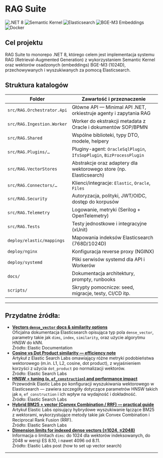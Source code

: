 # RAG Suite

![.NET 8](https://img.shields.io/badge/.NET-8-blueviolet?style=for-the-badge&logo=dotnet)
![Semantic Kernel](https://img.shields.io/badge/Semantic-Kernel-lightgrey?style=for-the-badge&logo=microsoft)
![Elasticsearch](https://img.shields.io/badge/Elasticsearch-orange?style=for-the-badge&logo=elasticsearch)
![BGE-M3 Embeddings](https://img.shields.io/badge/BGE--M3-1024D-green?style=for-the-badge)
![Docker](https://img.shields.io/badge/Docker-blue?style=for-the-badge&logo=docker)

## Cel projektu

RAG Suite to monorepo .NET 8, którego celem jest implementacja systemu RAG (Retrieval-Augmented Generation) z wykorzystaniem Semantic Kernel oraz wektorów osadzonych (embeddings) BGE-M3 (1024D), przechowywanych i wyszukiwanych za pomocą Elasticsearch.

## Struktura katalogów

| Folder | Zawartość i przeznaczenie |
|--------|---------------------------|
| `src/RAG.Orchestrator.Api` | Główne API — Minimal API .NET, orkiestruje agenty i zapytania RAG |
| `src/RAG.Ingestion.Worker` | Worker do ekstrakcji metadata z Oracle i dokumentów SOP/BPMN |
| `src/RAG.Shared` | Wspólne biblioteki, typy DTO, modele, helpery |
| `src/RAG.Plugins/…` | Pluginy-agent: `OracleSqlPlugin`, `IfsSopPlugin`, `BizProcessPlugin` |
| `src/RAG.VectorStores` | Abstrakcje oraz adaptery dla wektorowego store (np. Elasticsearch) |
| `src/RAG.Connectors/…` | Klienci/integracje: `Elastic`, `Oracle`, `Files` |
| `src/RAG.Security` | Autoryzacja, polityki, JWT/OIDC, dostęp do korpusów |
| `src/RAG.Telemetry` | Logowanie, metryki (Serilog + OpenTelemetry) |
| `src/RAG.Tests` | Testy jednostkowe i integracyjne (xUnit) |
| `deploy/elastic/mappings` | Mapowania indeksów Elasticsearch (768D/1024D) |
| `deploy/nginx` | Konfiguracja reverse proxy (NGINX) |
| `deploy/systemd` | Pliki serwisów systemd dla API i Workerów |
| `docs/` | Dokumentacja architektury, prompty, runbooks |
| `scripts/` | Skrypty pomocnicze: seed, migracje, testy, CI/CD itp. |

---

## Przydatne źródła:

- **[Vectors `dense_vector` docs & similarity options][1]**  
  Oficjalna dokumentacja Elasticsearch opisująca typ pola `dense_vector`, parametry takie jak `dims`, `index`, `similarity`, oraz użycie algorytmu HNSW do kNN.  
  Źródło: Elastic Documentation
- **[Cosine vs Dot Product similarity — efficiency note][2]**  
  Artykuł z Elastic Search Labs omawiający różne metryki podobieństwa wektorowego (m.in. L1, L2, cosine, dot product), z wyjaśnieniem korzyści z użycia `dot_product` po normalizacji wektorów.  
  Źródło: Elastic Search Labs  
- **[HNSW + tuning (`m`, `ef_construction`) and performance impact][3]**  
  Przewodnik Elastic Labs po konfiguracji wyszukiwania wektorowego w Elasticsearch — zawiera szczegóły dotyczące parametrów HNSW takich jak `m`, `ef_construction` i ich wpływ na wydajność i dokładność.  
  Źródło: Elastic Search Labs  
- **[Hybrid BM25 + vector (Convex Combination / RRF) — practical guide][4]**  
  Artykuł Elastic Labs opisujący hybrydowe wyszukiwanie łączące BM25 z wektorami, wykorzystujące metody takie jak Convex Combination i Reciprocal Rank Fusion (RRF).  
  Źródło: Elastic Search Labs  
- **[Dimension limits for indexed dense vectors (≤1024, ≤2048)][5]**  
  Informacja o limitach `dims`: do 1024 dla wektorów indeksowanych, do 2048 w wersji ES 8.10, i nawet 4096 od 8.11.  
  Źródło: Elastic Labs post (how to set up vector search)

---

[1]: https://www.elastic.co/docs/reference/elasticsearch/mapping-reference/dense-vector "Dokumentacja dense_vector + similarity"
[2]: https://www.elastic.co/search-labs/blog/vector-similarity-techniques-and-scoring "Porównanie metryk (cosine, dot product itd.)"
[3]: https://www.elastic.co/search-labs/blog/vector-search-set-up-elasticsearch "Tunele HNSW – m, ef_construction"
[4]: https://www.elastic.co/search-labs/blog/hybrid-search-elasticsearch "Hybrydowe wyszukiwanie BM25 + vector"
[5]: https://discuss.elastic.co/t/what-is-the-maximum-dimensionality-of-a-vector-field/342159 "Limity wymiarów dense_vector (1024 indexed, 2048 non-indexed)"
